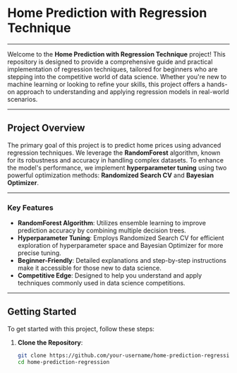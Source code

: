 # Home Prediction with Regression Technique

---

Welcome to the **Home Prediction with Regression Technique** project! This repository is designed to provide a comprehensive guide and practical implementation of regression techniques, tailored for beginners who are stepping into the competitive world of data science. Whether you're new to machine learning or looking to refine your skills, this project offers a hands-on approach to understanding and applying regression models in real-world scenarios.

---

## Project Overview

The primary goal of this project is to predict home prices using advanced regression techniques. We leverage the **RandomForest** algorithm, known for its robustness and accuracy in handling complex datasets. To enhance the model's performance, we implement **hyperparameter tuning** using two powerful optimization methods: **Randomized Search CV** and **Bayesian Optimizer**.

---

### Key Features

- **RandomForest Algorithm**: Utilizes ensemble learning to improve prediction accuracy by combining multiple decision trees.
- **Hyperparameter Tuning**: Employs Randomized Search CV for efficient exploration of hyperparameter space and Bayesian Optimizer for more precise tuning.
- **Beginner-Friendly**: Detailed explanations and step-by-step instructions make it accessible for those new to data science.
- **Competitive Edge**: Designed to help you understand and apply techniques commonly used in data science competitions.

---

## Getting Started

To get started with this project, follow these steps:

1. **Clone the Repository**:
   ```bash
   git clone https://github.com/your-username/home-prediction-regression.git
   cd home-prediction-regression
